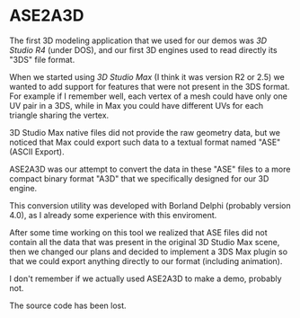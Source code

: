 ASE2A3D
=======

The first 3D modeling application that we used for our demos was *3D Studio R4* (under DOS), and our first 3D engines used to read directly its "3DS" file format.

When we started using *3D Studio Max* (I think it was version R2 or 2.5) we wanted to add support for features that were not present in the 3DS format. For example if I remember well, each vertex of a mesh could have only one UV pair in a 3DS, while in Max you could have different UVs for each triangle sharing the vertex.

3D Studio Max native files did not provide the raw geometry data, but we noticed that Max could export such data to a textual format named "ASE" (ASCII Export).

ASE2A3D was our attempt to convert the data in these "ASE" files to a more compact binary format "A3D" that we specifically designed for our 3D engine.

This conversion utility was developed with Borland Delphi (probably version 4.0), as I already some experience with this enviroment.

After some time working on this tool we realized that ASE files did not contain all the data that was present in the original 3D Studio Max scene, then we changed our plans and decided to implement a 3DS Max plugin so that we could export anything directly to our format (including animation).

I don't remember if we actually used ASE2A3D to make a demo, probably not.

The source code has been lost.